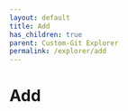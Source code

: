 ```yaml
---
layout: default
title: Add
has_children: true
parent: Custom-Git Explorer
permalink: /explorer/add
---
```


# Add